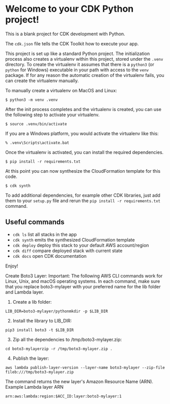 
# Welcome to your CDK Python project!

This is a blank project for CDK development with Python.

The `cdk.json` file tells the CDK Toolkit how to execute your app.

This project is set up like a standard Python project.  The initialization
process also creates a virtualenv within this project, stored under the `.venv`
directory.  To create the virtualenv it assumes that there is a `python3`
(or `python` for Windows) executable in your path with access to the `venv`
package. If for any reason the automatic creation of the virtualenv fails,
you can create the virtualenv manually.

To manually create a virtualenv on MacOS and Linux:

```
$ python3 -m venv .venv
```

After the init process completes and the virtualenv is created, you can use the following
step to activate your virtualenv.

```
$ source .venv/bin/activate
```

If you are a Windows platform, you would activate the virtualenv like this:

```
% .venv\Scripts\activate.bat
```

Once the virtualenv is activated, you can install the required dependencies.

```
$ pip install -r requirements.txt
```

At this point you can now synthesize the CloudFormation template for this code.

```
$ cdk synth
```

To add additional dependencies, for example other CDK libraries, just add
them to your `setup.py` file and rerun the `pip install -r requirements.txt`
command.

## Useful commands

 * `cdk ls`          list all stacks in the app
 * `cdk synth`       emits the synthesized CloudFormation template
 * `cdk deploy`      deploy this stack to your default AWS account/region
 * `cdk diff`        compare deployed stack with current state
 * `cdk docs`        open CDK documentation

Enjoy!

Create Boto3 Layer:
Important: The following AWS CLI commands work for Linux, Unix, and macOS operating systems. In each command, make sure that you replace boto3-mylayer with your preferred name for the lib folder and Lambda layer.
1. Create a lib folder:
```shell
LIB_DIR=boto3-mylayer/pythonmkdir -p $LIB_DIR
```
2. Install the library to LIB_DIR:
```shell
pip3 install boto3 -t $LIB_DIR
```
3. Zip all the dependencies to /tmp/boto3-mylayer.zip:
```shell
cd boto3-mylayerzip -r /tmp/boto3-mylayer.zip .
```
4. Publish the layer:
```shell
aws lambda publish-layer-version --layer-name boto3-mylayer --zip-file fileb:///tmp/boto3-mylayer.zip
```
The command returns the new layer's Amazon Resource Name (ARN).
Example Lambda layer ARN
```shell
arn:aws:lambda:region:$ACC_ID:layer:boto3-mylayer:1
```
